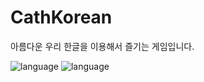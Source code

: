 # CathKorean 
아름다운 우리 한글을 이용해서 즐기는 게임입니다.

![language](https://img.shields.io/badge/language-ReactJS-blue)
![language](https://img.shields.io/badge/language-Java-green)
